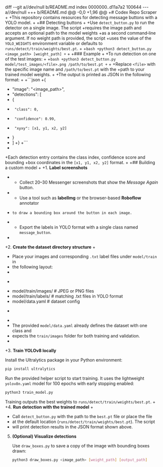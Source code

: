 diff --git a//dev/null b/README.md
index 0000000..d11a7a2 100644
--- a//dev/null
+++ b/README.md
@@ -0,0 +1,96 @@
+# Codex Repo Scraper
+
+This repository contains resources for detecting message buttons with a YOLO model.
+
+## Detecting buttons
+
+Use `detect_button.py` to run the detector on a single image. The script
+requires the image path and accepts an optional path to the model weights
+as a second command‑line argument. If no weight path is provided, the script
+uses the value of the `YOLO_WEIGHTS` environment variable or defaults to
`runs/detect/train/weights/best.pt`.
+
+```bash
+python3 detect_button.py <image_path> [weight_path]
+```
+
+### Example
+
+To run detection on one of the test images:
+
+```bash
+python3 detect_button.py model/test_images/<file>.png /path/to/best.pt
+```
+
+Replace `<file>` with the specific image name and `/path/to/best.pt` with the
+path to your trained model weights.
+
+The output is printed as JSON in the following format:
+
+```json
+{
+  "image": "<image_path>",
+  "detections": [
+    {
+      "class": 0,
+      "confidence": 0.99,
+      "xyxy": [x1, y1, x2, y2]
+    }
+  ]
+}
+```
+
+Each detection entry contains the class index, confidence score and bounding
+box coordinates in the `[x1, y1, x2, y2]` format.
+
+## Building a custom model
+
+1. **Label screenshots**
+   - Collect 20–30 Messenger screenshots that show the *Message Again* button.
+   - Use a tool such as **labelImg** or the browser-based **Roboflow** annotator
+     to draw a bounding box around the button in each image.
+   - Export the labels in YOLO format with a single class named `message_button`.
+
+2. **Create the dataset directory structure**
+
+   Place your images and corresponding `.txt` label files under `model/train` in
+   the following layout:
+
+   ```
+   model/train/images/  # JPEG or PNG files
+   model/train/labels/  # matching .txt files in YOLO format
+   model/data.yaml      # dataset config
+   ```
+
+   The provided `model/data.yaml` already defines the dataset with one class and
+   expects the `train/images` folder for both training and validation.
+
+3. **Train YOLOv8 locally**

   Install the Ultralytics package in your Python environment:

   ```bash
   pip install ultralytics
   ```

   Run the provided helper script to start training. It uses the lightweight
   `yolov8n.yaml` model for 100 epochs with early stopping enabled:

   ```bash
   python3 train_model.py
   ```

   Training outputs the best weights to `runs/detect/train/weights/best.pt`.
+
+4. **Run detection with the trained model**
+
+   Call `detect_button.py` with the path to the `best.pt` file or place the file
+   at the default location (`runs/detect/train/weights/best.pt`). The script
+   will print detection results in the JSON format shown above.

5. **(Optional) Visualize detections**

   Use `draw_boxes.py` to save a copy of the image with bounding boxes drawn:

   ```bash
   python3 draw_boxes.py <image_path> [weight_path] [output_path]
   ```
